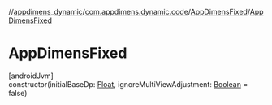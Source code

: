 //[appdimens_dynamic](../../../README.md)/[com.appdimens.dynamic.code](../README.md)/[AppDimensFixed](README.md)/[AppDimensFixed](-app-dimens-fixed.md)

# AppDimensFixed

[androidJvm]\
constructor(initialBaseDp: [Float](https://kotlinlang.org/api/core/kotlin-stdlib/kotlin/-float/index.html), ignoreMultiViewAdjustment: [Boolean](https://kotlinlang.org/api/core/kotlin-stdlib/kotlin/-boolean/index.html) = false)